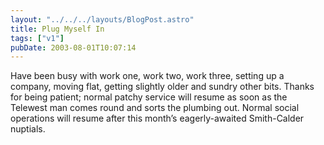 ```yaml
---
layout: "../../../layouts/BlogPost.astro"
title: Plug Myself In
tags: ["v1"]
pubDate: 2003-08-01T10:07:14
---
```


Have been busy with work one, work two, work three, setting up a company, moving flat, getting slightly older and sundry other bits. Thanks for being patient; normal patchy service will resume as soon as the Telewest man comes round and sorts the plumbing out. Normal social operations will resume after this month&#8217;s eagerly-awaited Smith-Calder nuptials.

